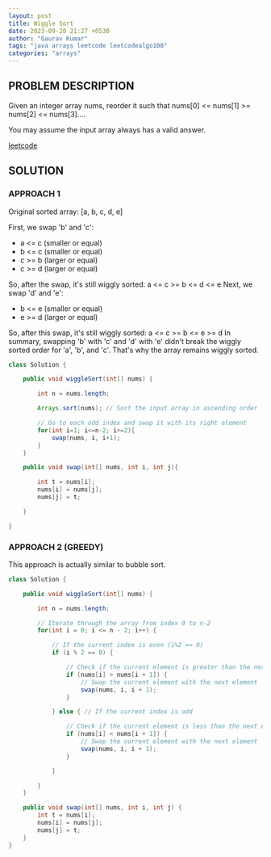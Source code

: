 ```yaml
---
layout: post
title: Wiggle Sort
date: 2023-09-20 21:27 +0530
author: "Gaurav Kumar"
tags: "java arrays leetcode leetcodealgo100"
categories: "arrays"
---
```


## PROBLEM DESCRIPTION

Given an integer array nums, reorder it such that nums[0] <= nums[1] >= nums[2] <= nums[3]....

You may assume the input array always has a valid answer.

[leetcode](https://leetcode.com/problems/wiggle-sort/)

## SOLUTION

### APPROACH 1

Original sorted array: [a, b, c, d, e]

First, we swap 'b' and 'c':

- a <= c (smaller or equal)
- b <= c (smaller or equal)
- c >= b (larger or equal)
- c >= d (larger or equal)

So, after the swap, it's still wiggly sorted: a <= c >= b <= d <= e
Next, we swap 'd' and 'e':

- b <= e (smaller or equal)
- e >= d (larger or equal)

So, after this swap, it's still wiggly sorted: a <= c >= b <= e >= d
In summary, swapping 'b' with 'c' and 'd' with 'e' didn't break the wiggly sorted order for 'a', 'b', and 'c'. That's why the array remains wiggly sorted.

```java
class Solution {

    public void wiggleSort(int[] nums) {

        int n = nums.length;

        Arrays.sort(nums); // Sort the input array in ascending order

        // Go to each odd index and swap it with its right element
        for(int i=1; i<=n-2; i+=2){
            swap(nums, i, i+1);
        }
    }

    public void swap(int[] nums, int i, int j){

        int t = nums[i];
        nums[i] = nums[j];
        nums[j] = t;

    }

}
```

### APPROACH 2 (GREEDY)

This approach is actually similar to bubble sort.

```java
class Solution {

    public void wiggleSort(int[] nums) {

        int n = nums.length;

        // Iterate through the array from index 0 to n-2
        for(int i = 0; i <= n - 2; i++) {

            // If the current index is even (i%2 == 0)
            if (i % 2 == 0) {

                // Check if the current element is greater than the next element
                if (nums[i] > nums[i + 1]) {
                    // Swap the current element with the next element
                    swap(nums, i, i + 1);
                }

            } else { // If the current index is odd

                // Check if the current element is less than the next element
                if (nums[i] < nums[i + 1]) {
                    // Swap the current element with the next element
                    swap(nums, i, i + 1);
                }

            }

        }
    }

    public void swap(int[] nums, int i, int j) {
        int t = nums[i];
        nums[i] = nums[j];
        nums[j] = t;
    }
}
```
